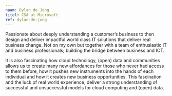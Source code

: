 ```yaml
---
naam: Dylan de Jong
titel: CSA at Microsoft
ref: dylan-de-jong
---
```

Passionate about deeply understanding a customer’s business to then design and deliver impactful world class IT solutions that deliver real business change. Not on my own but together with a team of enthusiastic IT and business professionals; building the bridge between business and ICT. 

It is also fascinating how cloud technology, (open) data and communities allows us to create many new affordances for those who never had access to them before, how it pushes new instruments into the hands of each individual and how it creates new business opportunities. This fascination and the luck of real world experience, deliver a strong understanding of successful and unsuccessful models for cloud computing and (open) data.


 


